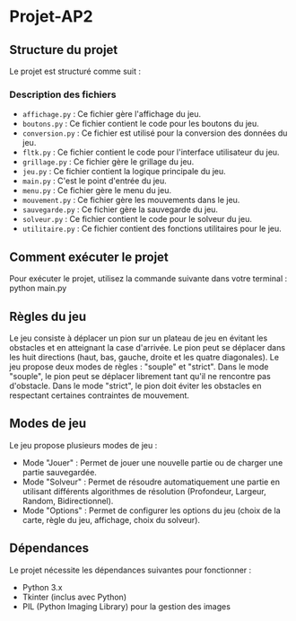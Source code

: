 # Projet-AP2

## Structure du projet

Le projet est structuré comme suit :

### Description des fichiers

- `affichage.py` : Ce fichier gère l'affichage du jeu.
- `boutons.py` : Ce fichier contient le code pour les boutons du jeu.
- `conversion.py` : Ce fichier est utilisé pour la conversion des données du jeu.
- `fltk.py` : Ce fichier contient le code pour l'interface utilisateur du jeu.
- `grillage.py` : Ce fichier gère le grillage du jeu.
- `jeu.py` : Ce fichier contient la logique principale du jeu.
- `main.py` : C'est le point d'entrée du jeu.
- `menu.py` : Ce fichier gère le menu du jeu.
- `mouvement.py` : Ce fichier gère les mouvements dans le jeu.
- `sauvegarde.py` : Ce fichier gère la sauvegarde du jeu.
- `solveur.py` : Ce fichier contient le code pour le solveur du jeu.
- `utilitaire.py` : Ce fichier contient des fonctions utilitaires pour le jeu.

## Comment exécuter le projet

Pour exécuter le projet, utilisez la commande suivante dans votre terminal :
python main.py

## Règles du jeu

Le jeu consiste à déplacer un pion sur un plateau de jeu en évitant les obstacles et en atteignant la case d'arrivée. Le pion peut se déplacer dans les huit directions (haut, bas, gauche, droite et les quatre diagonales). Le jeu propose deux modes de règles : "souple" et "strict". Dans le mode "souple", le pion peut se déplacer librement tant qu'il ne rencontre pas d'obstacle. Dans le mode "strict", le pion doit éviter les obstacles en respectant certaines contraintes de mouvement.

## Modes de jeu

Le jeu propose plusieurs modes de jeu :
- Mode "Jouer" : Permet de jouer une nouvelle partie ou de charger une partie sauvegardée.
- Mode "Solveur" : Permet de résoudre automatiquement une partie en utilisant différents algorithmes de résolution (Profondeur, Largeur, Random, Bidirectionnel).
- Mode "Options" : Permet de configurer les options du jeu (choix de la carte, règle du jeu, affichage, choix du solveur).

## Dépendances

Le projet nécessite les dépendances suivantes pour fonctionner :
- Python 3.x
- Tkinter (inclus avec Python)
- PIL (Python Imaging Library) pour la gestion des images
